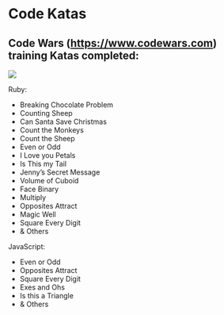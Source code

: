 # Code Katas

## Code Wars (https://www.codewars.com) training Katas completed:

![](https://www.codewars.com/users/JJoseCCampos/badges/large)

Ruby:

* Breaking Chocolate Problem
* Counting Sheep
* Can Santa Save Christmas
* Count the Monkeys
* Count the Sheep
* Even or Odd
* I Love you Petals
* Is This my Tail
* Jenny’s Secret Message
* Volume of Cuboid
* Face Binary
* Multiply
* Opposites Attract
* Magic Well
* Square Every Digit
* & Others

JavaScript:
* Even or Odd
* Opposites Attract
* Square Every Digit
* Exes and Ohs
* Is this a Triangle
* & Others
